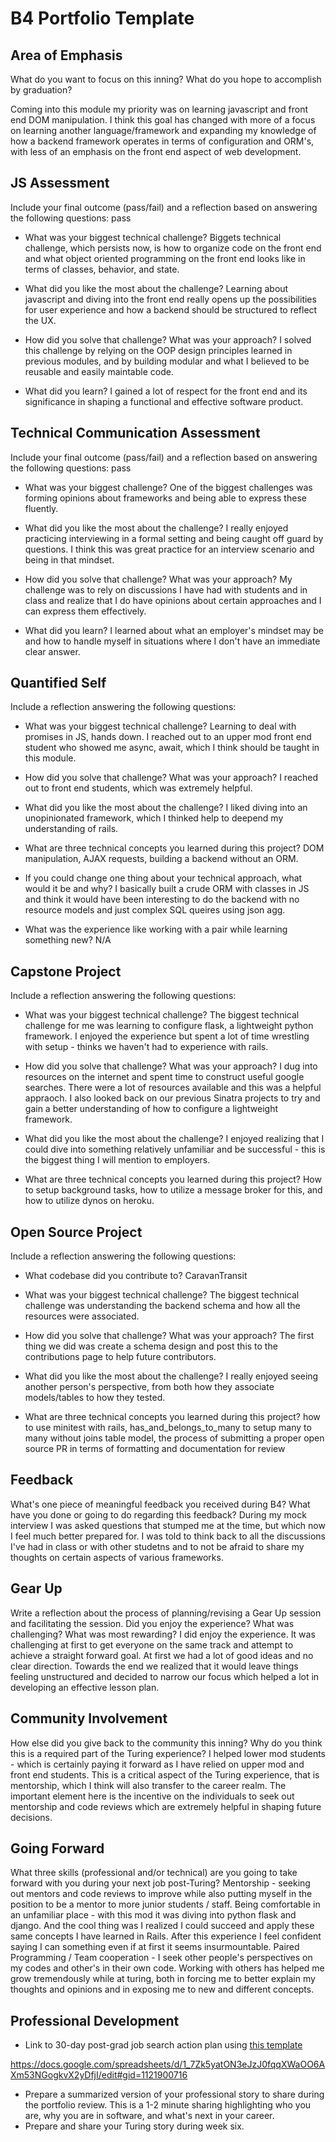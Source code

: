 # B4 Portfolio Template

## Area of Emphasis

What do you want to focus on this inning? What do you hope to accomplish by graduation?

Coming into this module my priority was on learning javascript and front end DOM manipulation.  I think this goal has changed with more of a focus on learning another language/framework and expanding my knowledge of how a backend framework operates in terms of configuration and ORM's, with less of an emphasis on the front end aspect of web development.

## JS Assessment

Include your final outcome (pass/fail) and a reflection based on answering the following questions:
pass

* What was your biggest technical challenge?
Biggets technical challenge, which persists now, is how to organize code on the front end and what object oriented programming on the front end looks like in terms of classes, behavior, and state.

* What did you like the most about the challenge?
Learning about javascript and diving into the front end really opens up the possibilities for user experience and how a backend should be structured to reflect the UX.

* How did you solve that challenge? What was your approach?
I solved this challenge by relying on the OOP design principles learned in previous modules, and by building modular and what I believed to be reusable and easily maintable code.

* What did you learn?
I gained a lot of respect for the front end and its significance in shaping a functional and effective software product.

## Technical Communication Assessment

Include your final outcome (pass/fail) and a reflection based on answering the following questions:
pass

* What was your biggest challenge?
One of the biggest challenges was forming opinions about frameworks and being able to express these fluently.

* What did you like the most about the challenge?
I really enjoyed practicing interviewing in a formal setting and being caught off guard by questions.  I think this was great practice for an interview scenario and being in that mindset.

* How did you solve that challenge? What was your approach?
My challenge was to rely on discussions I have had with students and in class and realize that I do have opinions about certain approaches and I can express them effectively.

* What did you learn?
I learned about what an employer's mindset may be and how to handle myself in situations where I don't have an immediate clear answer.


## Quantified Self

Include a reflection answering the following questions:

* What was your biggest technical challenge?
Learning to deal with promises in JS, hands down.  I reached out to an upper mod front end student who showed me async, await, which I think should be taught in this module.

* How did you solve that challenge? What was your approach?
I reached out to front end students, which was extremely helpful.

* What did you like the most about the challenge?
I liked diving into an unopinionated framework, which I thinked help to deepend my understanding of rails.

* What are three technical concepts you learned during this project?
DOM manipulation, AJAX requests, building a backend without an ORM.

* If you could change one thing about your technical approach, what would it be and why?
I basically built a crude ORM with classes in JS and think it would have been interesting to do the backend with no resource models and just complex SQL queires using json agg.

* What was the experience like working with a pair while learning something new?
N/A

## Capstone Project

Include a reflection answering the following questions:

* What was your biggest technical challenge?
The biggest technical challenge for me was learning to configure flask, a lightweight python framework.  I enjoyed the experience but spent a lot of time wrestling with setup - thinks we haven't had to experience with rails.

* How did you solve that challenge? What was your approach?
I dug into resources on the internet and spent time to construct useful google searches.  There were a lot of resources available and this was a helpful appraoch.  I also looked back on our previous Sinatra projects to try and gain a better understanding of how to configure a lightweight framework.

* What did you like the most about the challenge?
I enjoyed realizing that I could dive into something relatively unfamiliar and be successful - this is the biggest thing I will mention to employers.

* What are three technical concepts you learned during this project?
How to setup background tasks, how to utilize a message broker for this, and how to utilize dynos on heroku.

## Open Source Project

Include a reflection answering the following questions:

* What codebase did you contribute to?
CaravanTransit

* What was your biggest technical challenge?
The biggest technical challenge was understanding the backend schema and how all the resources were associated.

* How did you solve that challenge? What was your approach?
The first thing we did was create a schema design and post this to the contributions page to help future contributors.  

* What did you like the most about the challenge?
I really enjoyed seeing another person's perspective, from both how they associate models/tables to how they tested.

* What are three technical concepts you learned during this project?
how to use minitest with rails, has_and_belongs_to_many to setup many to many without joins table model, the process of submitting a proper open source PR in terms of formatting and documentation for review

## Feedback

What's one piece of meaningful feedback you received during B4? What have you done or going to do regarding this feedback?
During my mock interview I was asked questions that stumped me at the time, but which now I feel much better prepared for.  I was told to think back to all the discussions I've had in class or with other studetns and to not be afraid to share my thoughts on certain aspects of various frameworks.

## Gear Up

Write a reflection about the process of planning/revising a Gear Up session and facilitating the session. Did you enjoy the experience? What was challenging? What was most rewarding?
I did enjoy the experience.  It was challenging at first to get everyone on the same track and attempt to achieve a straight forward goal.  At first we had a lot of good ideas and no clear direction.   Towards the end we realized that it would leave things feeling unstructured and decided to narrow our focus which helped a lot in developing an effective lesson plan.

## Community Involvement

How else did you give back to the community this inning? Why do you think this is a required part of the Turing experience?
I helped lower mod students - which is certainly paying it forward as I have relied on upper mod and front end students.  This is a critical aspect of the Turing experience, that is mentorship, which I think will also transfer to the career realm.  The important element here is the incentive on the individuals to seek out mentorship and code reviews which are extremely helpful in shaping future decisions.

## Going Forward

What three skills (professional and/or technical) are you going to take forward with you during your next job post-Turing?
Mentorship - seeking out mentors and code reviews to improve while also putting myself in the position to be a mentor to more junior students / staff.  Being comfortable in an unfamiliar place - with this mod it was diving into python flask and django.  And the cool thing was I realized I could succeed and apply these same concepts I have learned in Rails.  After this experience I feel confident saying I can something even if at first it seems insurmountable.  Paired Programming / Team cooperation - I seek other people's perspectives on my codes and other's in their own code.  Working with others has helped me grow tremendously while at turing, both in forcing me to better explain my thoughts and opinions and in exposing me to new and different concepts.

## Professional Development

* Link to 30-day post-grad job search action plan using [this template](https://github.com/turingschool/career-development-curriculum/blob/master/module_four/post_grad_plan.md)

https://docs.google.com/spreadsheets/d/1_7Zk5yatON3eJzJ0fqqXWaOO6AXm53NGogkvX2yDfjI/edit#gid=1121900716
* Prepare a summarized version of your professional story to share during the portfolio review. This is a 1-2 minute sharing highlighting who you are, why you are in software, and what's next in your career.
* Prepare and share your Turing story during week six.
